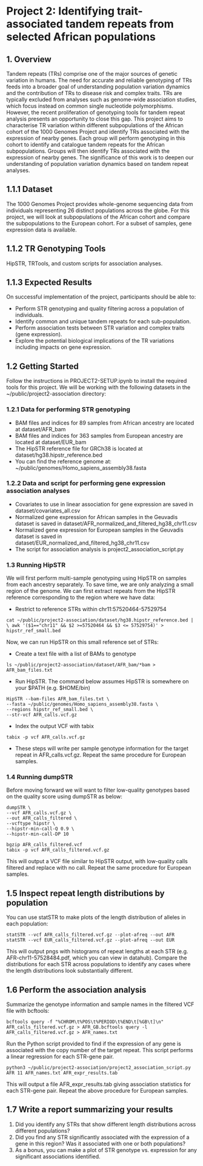 # Project 2: Identifying trait-associated tandem repeats from selected African populations 

## 1. Overview 
Tandem repeats (TRs) comprise one of the major sources of genetic variation in humans. The need for accurate and reliable genotyping of TRs feeds into a broader goal of understanding population variation dynamics and the contribution of TRs to disease risk and complex traits. TRs are typically excluded from analyses such as genome-wide association studies, which focus instead on common single nucleotide polymorphisms. However, the recent proliferation of genotyping tools for tandem repeat analysis presents an opportunity to close this gap. This project aims to characterise TR variation within different subpopulations of the African cohort of the 1000 Genomes Project and identify TRs associated with the expression of nearby genes. Each group will perform genotyping in this cohort to identify and catalogue tandem repeats for the African subpopulations. Groups will then identify TRs associated with the expression of nearby genes. The significance of this work is to deepen our understanding of population variation dynamics based on tandem repeat analyses. 

## 1.1.1 Dataset 
The 1000 Genomes Project provides whole-genome sequencing data from individuals representing 26 distinct populations across the globe. For this project, we will look at subpopulations of the African cohort and compare the subpopulations to the European cohort. For a subset of samples, gene expression data is available. 

## 1.1.2 TR Genotyping Tools 
HipSTR, TRTools, and custom scripts for association analyses. 

## 1.1.3 Expected Results 
On successful implementation of the project, participants should be able to: 
* Perform STR genotyping and quality filtering across a population of individuals.
* Identify common and unique tandem repeats for each sub-population.
* Perform association tests between STR variation and complex traits (gene expression).
* Explore the potential biological implications of the TR variations including impacts on gene expression.

## 1.2 Getting Started 
Follow the instructions in PROJECT2-SETUP.ipynb to install the required tools for this project. We will be working with the following datasets in the ~/public/project2-association directory: 

### 1.2.1 Data for performing STR genotyping 
+ BAM files and indices for 89 samples from African ancestry are located at dataset/AFR_bam
+ BAM files and indices for 363 samples from European ancestry are located at dataset/EUR_bam
+ The HipSTR reference file for GRCh38 is located at dataset/hg38.hipstr_reference.bed
+ You can find the reference genome at: ~/public/genomes/Homo_sapiens_assembly38.fasta 

### 1.2.2 Data and script for performing gene expression association analyses 
+ Covariates to use in linear association for gene expression are saved in dataset/covariates_all.csv
+ Normalized gene expression for African samples in the Geuvadis dataset is saved in dataset/AFR_normalized_and_filtered_hg38_chr11.csv
+ Normalized gene expression for European samples in the Geuvadis dataset is saved in dataset/EUR_normalized_and_filtered_hg38_chr11.csv
+ The script for association analysis is project2_association_script.py 

### 1.3 Running HipSTR 
We will first perform multi-sample genotyping using HipSTR on samples from each ancestry separately. To save time, we are only analyzing a small region of the genome. We can first extract repeats from the HipSTR reference corresponding to the region where we have data: 

+ Restrict to reference STRs within chr11:57520464-57529754
  
```
cat ~/public/project2-association/dataset/hg38.hipstr_reference.bed | \ awk '($1=="chr11" && $2 >=57520464 && $3 <= 57529754)' > hipstr_ref_small.bed 
```

Now, we can run HipSTR on this small reference set of STRs: 
+ Create a text file with a list of BAMs to genotype 
```
ls ~/public/project2-association/dataset/AFR_bam/*bam > AFR_bam_files.txt 
```

+ Run HipSTR. The command below assumes HipSTR is somewhere on your $PATH (e.g. $HOME/bin)
```
HipSTR --bam-files AFR_bam_files.txt \ 
--fasta ~/public/genomes/Homo_sapiens_assembly38.fasta \ 
--regions hipstr_ref_small.bed \ 
--str-vcf AFR_calls.vcf.gz 
```

+ Index the output VCF with tabix 
```
tabix -p vcf AFR_calls.vcf.gz 
```

+ These steps will write per sample genotype information for the target repeat in AFR_calls.vcf.gz. Repeat the same procedure for European samples.

### 1.4 Running dumpSTR 
Before moving forward we will want to filter low-quality genotypes based on the quality score using dumpSTR as below: 

```
dumpSTR \ 
--vcf AFR_calls.vcf.gz \ 
--out AFR_calls_filtered \ 
--vcftype hipstr \ 
--hipstr-min-call-Q 0.9 \ 
--hipstr-min-call-DP 10
```
```
bgzip AFR_calls_filtered.vcf 
tabix -p vcf AFR_calls_filtered.vcf.gz
```

This will output a VCF file similar to HipSTR output, with low-quality calls filtered and replace with no call. Repeat the same procedure for European samples. 

## 1.5 Inspect repeat length distributions by population 
You can use statSTR to make plots of the length distribution of alleles in each population: 
```
statSTR --vcf AFR_calls_filtered.vcf.gz --plot-afreq --out AFR 
statSTR --vcf EUR_calls_filtered.vcf.gz --plot-afreq --out EUR 
```

This will output pngs with histograms of repeat lengths at each STR (e.g. AFR-chr11-57528484.pdf, which you can view in datahub). Compare the distributions for each STR across populations to identify any cases where the length distributions look substantially different. 

## 1.6 Perform the association analysis 
Summarize the genotype information and sample names in the filtered VCF file with bcftools: 
```
bcftools query -f "%CHROM\t%POS\t%PERIOD\t%END\t[%GB\t]\n" AFR_calls_filtered.vcf.gz > AFR_GB.bcftools query -l AFR_calls_filtered.vcf.gz > AFR_names.txt 
```
Run the Python script provided to find if the expression of any gene is associated with the copy number of the target repeat. This script performs a linear regression for each STR-gene pair. 
```
python3 ~/public/project2-association/project2_association_script.py AFR 11 AFR_names.txt AFR_expr_results.tab
```

This will output a file AFR_expr_results.tab giving association statistics for each STR-gene pair. Repeat the above procedure for European samples. 

## 1.7 Write a report summarizing your results 
1. Did you identify any STRs that show different length distributions across different populations? 
2. Did you find any STR significantly associated with the expression of a gene in this region? Was it associated with one or both populations?
3. As a bonus, you can make a plot of STR genotype vs. expression for any significant associations identified. 
